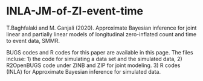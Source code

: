 # INLA-JM-of-ZI-event-time
T.Baghfalaki and M. Ganjali (2020). Approximate Bayesian inference for joint linear and partially linear models of longitudinal zero-inflated count and time to event data, SMMR. 

BUGS codes and R codes for this paper are available in this page. 
The files incluse: 1) the code for simulating a data set and the simulated data, 2) R2OpenBUGS code under ZINB and ZIP for joint modeling. 3) R codes (INLA) for Approximate Bayesian inference
for simulated data.
